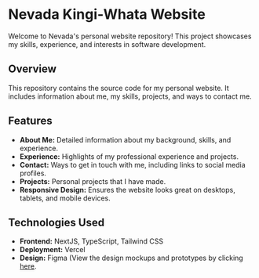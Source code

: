 # Nevada Kingi-Whata Website

Welcome to Nevada's personal website repository! This project showcases my skills, experience, and interests in software development.

## Overview

This repository contains the source code for my personal website. It includes information about me, my skills, projects, and ways to contact me.

## Features

- **About Me:** Detailed information about my background, skills, and experience.
- **Experience:** Highlights of my professional experience and projects.
- **Contact:** Ways to get in touch with me, including links to social media profiles.
- **Projects:** Personal projects that I have made.
- **Responsive Design:** Ensures the website looks great on desktops, tablets, and mobile devices.

## Technologies Used

- **Frontend:** NextJS, TypeScript, Tailwind CSS
- **Deployment:** Vercel 
- **Design:** Figma (View the design mockups and prototypes by clicking [here](https://www.figma.com/your-figma-project-url).
